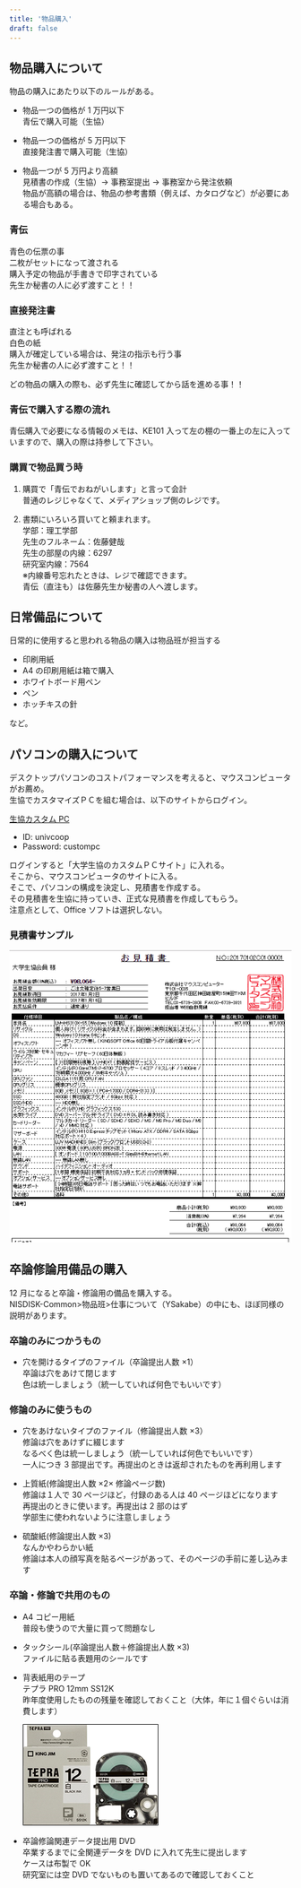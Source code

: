 ```yaml
---
title: '物品購入'
draft: false
---
```


## 物品購入について

物品の購入にあたり以下のルールがある。

- 物品一つの価格が 1 万円以下  
  青伝で購入可能（生協）

- 物品一つの価格が 5 万円以下  
  直接発注書で購入可能（生協）

- 物品一つが 5 万円より高額  
  見積書の作成（生協）→ 事務室提出 → 事務室から発注依頼  
  物品が高額の場合は、物品の参考書類（例えば、カタログなど）が必要にある場合もある。

### 青伝

青色の伝票の事  
二枚がセットになって渡される  
購入予定の物品が手書きで印字されている  
先生か秘書の人に必ず渡すこと！！

### 直接発注書

直注とも呼ばれる  
白色の紙  
購入が確定している場合は、発注の指示も行う事  
先生か秘書の人に必ず渡すこと！！

どの物品の購入の際も、必ず先生に確認してから話を進める事！！

### 青伝で購入する際の流れ

青伝購入で必要になる情報のメモは、KE101 入って左の棚の一番上の左に入っていますので、購入の際は持参して下さい。

### 購買で物品買う時

1. 購買で「青伝でおねがいします」と言って会計  
   普通のレジじゃなくて、メディアショップ側のレジです。

2. 書類にいろいろ買いてと頼まれます。  
   学部：理工学部  
   先生のフルネーム：佐藤健哉  
   先生の部屋の内線：6297  
   研究室内線：7564  
   ※内線番号忘れたときは、レジで確認できます。  
   青伝（直注も）は佐藤先生か秘書の人へ渡します。

## 日常備品について

日常的に使用すると思われる物品の購入は物品班が担当する

- 印刷用紙
- A4 の印刷用紙は箱で購入
- ホワイトボード用ペン
- ペン
- ホッチキスの針

など。

## パソコンの購入について

デスクトップパソコンのコストパフォーマンスを考えると、マウスコンピュータがお薦め。  
生協でカスタマイズＰＣを組む場合は、以下のサイトからログイン。

[生協カスタム PC](http://www.google.com/url?q=http%3A%2F%2Fcustompc.univcoop.or.jp%2F&sa=D&sntz=1&usg=AFQjCNEZbtjEbwwgcYiulYvQbnPc23yAFA)

- ID: univcoop
- Password: custompc

ログインすると「大学生協のカスタムＰＣサイト」に入れる。  
そこから、マウスコンピュータのサイトに入る。  
そこで、パソコンの構成を決定し、見積書を作成する。  
その見積書を生協に持っていき、正式な見積書を作成してもらう。  
注意点として、Office ソフトは選択しない。

### 見積書サンプル

![サンプル](mitumorisample.png)

## 卒論修論用備品の購入

12 月になると卒論・修論用の備品を購入する。  
NISDISK-Common>物品班>仕事について（YSakabe）の中にも、ほぼ同様の説明があります。

### 卒論のみにつかうもの

- 穴を開けるタイプのファイル（卒論提出人数 ×1）  
  卒論は穴をあけて閉じます  
  色は統一しましょう（統一していれば何色でもいいです）

### 修論のみに使うもの

- 穴をあけないタイプのファイル（修論提出人数 ×3）  
  修論は穴をあけずに綴じます  
  なるべく色は統一しましょう（統一していれば何色でもいいです）  
  一人につき 3 部提出です。再提出のときは返却されたものを再利用します

- 上質紙(修論提出人数 ×2× 修論ページ数)  
  修論は１人で 30 ページほど，付録のある人は 40 ページほどになります  
  再提出のときに使います。再提出は 2 部のはず  
  学部生に使われないように注意しましょう

- 硫酸紙(修論提出人数 ×3)  
  なんかやわらかい紙  
  修論は本人の顔写真を貼るページがあって、そのページの手前に差し込みます

### 卒論・修論で共用のもの

- A4 コピー用紙  
  普段も使うので大量に買って問題なし

- タックシール(卒論提出人数＋修論提出人数 ×3)  
  ファイルに貼る表題用のシールです

- 背表紙用のテープ  
  テプラ PRO 12mm SS12K  
  昨年度使用したものの残量を確認しておくこと（大体，年に１個ぐらいは消費します）

  ![テプラ](tepra.png)

- 卒論修論関連データ提出用 DVD  
  卒業するまでに全関連データを DVD に入れて先生に提出します  
  ケースは布製で OK  
  研究室には空 DVD でないものも置いてあるので確認しておくこと
